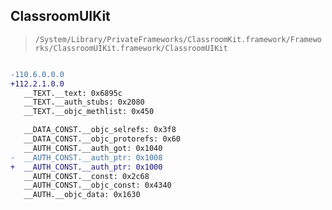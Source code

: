 ## ClassroomUIKit

> `/System/Library/PrivateFrameworks/ClassroomKit.framework/Frameworks/ClassroomUIKit.framework/ClassroomUIKit`

```diff

-110.6.0.0.0
+112.2.1.0.0
   __TEXT.__text: 0x6895c
   __TEXT.__auth_stubs: 0x2080
   __TEXT.__objc_methlist: 0x450

   __DATA_CONST.__objc_selrefs: 0x3f8
   __DATA_CONST.__objc_protorefs: 0x60
   __AUTH_CONST.__auth_got: 0x1040
-  __AUTH_CONST.__auth_ptr: 0x1008
+  __AUTH_CONST.__auth_ptr: 0x1000
   __AUTH_CONST.__const: 0x2c68
   __AUTH_CONST.__objc_const: 0x4340
   __AUTH.__objc_data: 0x1630

```
